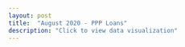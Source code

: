 ```yaml
---
layout: post
title:  "August 2020 - PPP Loans"
description: "Click to view data visualization"
---
```

<main id="map" class="map"></main>
<aside class="legend__wrapper legend__wrapper--datacommon" style="display: none;">
  <div class="legend" style="max-height: 317px;">
    <span class="legend__title legend__title--datacommon">PPP Loans</span>
    <svg height="132" width="160">
      <rect x="2" y="2" width="32" height="16" fill="#edf8fb" stroke="black" stroke-width="1px" />
      <text x="42" y="14" id="legend1" class="legend__entry legend__entry--datacommon">1–⁠99 loans</text>
      <rect x="2" y="30" width="32" height="16" fill="#b2e2e2" stroke="black" stroke-width="1px"  />
      <text x="42" y="42" id="legend2" class="legend__entry legend__entry--datacommon">100–⁠499 loans</text>
      <rect x="2" y="58" width="32" height="16" fill="#66c2a4" stroke="black" stroke-width="1px"  />
      <text x="42" y="70" id="legend3" class="legend__entry legend__entry--datacommon">500–⁠1499 loans</text>
      <rect x="2" y="86" width="32" height="16" fill="#238b45" stroke="black" stroke-width="1px"  />
      <text x="42" y="98" id="legend4" class="legend__entry legend__entry--datacommon">1500+ loans</text>
      <rect x="2" y="114" width="32" height="16" fill="#bfbeba" stroke="black" stroke-width="1px"  />
      <text x="42" y="126" id="legend5" class="legend__entry legend__entry--datacommon">Data unavailable</text>
    </svg>
    <span class="legend__title legend__title--datacommon">Views</span>
    <form class="legend__controls">
      <div class="toggle__wrapper">
        <label class="toggle__switch">
          <input type="radio" class="toggle__input toggle__input--muni" autocomplete="off" id="muni" name="view" checked />
          <span class="toggle__circle"></span>
        </label>
        <span class="legend__entry legend__entry--datacommon">Municipalities</span>
      </div>
      <div class="toggle__wrapper">
        <label class="toggle__switch">
          <input type="radio" class="toggle__input toggle__input--zip" autocomplete="off" id="zip" name="view" />
          <span class="toggle__circle"></span>
        </label>
        <span class="legend__entry legend__entry--datacommon">ZIP codes</span>
      </div>
      <span class="legend__title legend__title--datacommon">Two-digit NAICS Codes</span>
      <select name="naics" id="naics" class="legend__select">
        <option value="agriculture">Agriculture, forestry, fishing, hunting</option>
        <option value="mining">Mining, quarrying, oil and gas extraction</option>
        <option value="utilities">Utilities</option>
        <option value="construction">Construction</option>
        <option value="manufacturing">Manufacturing</option>
        <option value="wholesale">Wholesale trade</option>
        <option value="retail">Retail trade</option>
        <option value="transportation">Transportation and warehousing</option>
        <option value="information">Information</option>
        <option value="finance">Finance and insurance</option>
        <option value="realestate">Real estate and rental and leasing</option>
        <option value="professional">Professional, scientific, and technical services</option>
        <option value="construction">Management of companies and enterprises</option>
        <option value="admin">Administrative and support and waste management and remediation services</option>
        <option value="education">Educational services</option>
        <option value="health">Health care and social assistance</option>
        <option value="arts">Arts, entertainment, and recreation</option>
        <option value="accomodation">Accomodation and food services</option>
        <option value="other">Other services</option>
        <option value="public">Public administration</option>
      </select>
    </form>
    <a href="https://datacommon.mapc.org/browser/datasets/413" target="_PARENT" class="legend__title legend__title--datacommon">Explore & Download Data</a>
  </div>
  <button type="button" class="button__collapsible button__collapsible--minus">-</button>
  <div>
    <label for="button__collapsible--plus" class="maximize-instructions legend__entry legend__entry--datacommon">Expand legend</label>
    <button type="button" class="button__collapsible button__collapsible--plus">+</button>
  </div>
</aside>

<script src="{{'assets/javascripts/ppp-map.js' | absolute_url }}" type="module"></script>